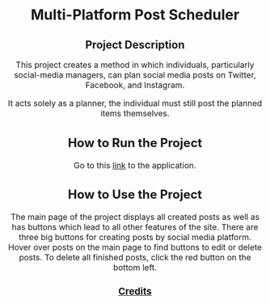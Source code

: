 <div align="center">

# Multi-Platform Post Scheduler

## Project Description

<span style="font-size: 16px">

This project creates a method in which individuals, particularly social-media managers, can plan social media posts on Twitter, Facebook, and Instagram. 


It acts solely as a planner, the individual must still post the planned items themselves. 
</span>

## How to Run the Project

Go to this [link](https://cse110-fa22-group10.github.io/Multi-Platform-Post-Scheduler/scheduler/index.html) to the application.


## How to Use the Project

The main page of the project displays all created posts as well as has buttons which lead to all other features of the site. There are three big buttons for creating posts by social media platform. Hover over posts on the main page to find buttons to edit or delete posts. To delete all finished posts, click the red button on the bottom left. 

### [Credits](https://github.com/cse110-fa22-group10/cse110-fa22-group10/blob/main/admin/team.md)
